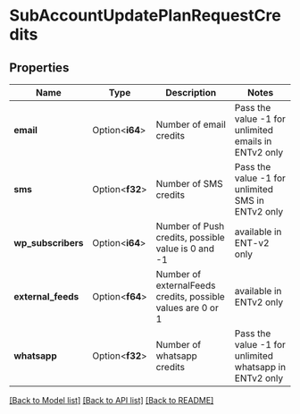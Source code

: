 # SubAccountUpdatePlanRequestCredits

## Properties

Name | Type | Description | Notes
------------ | ------------- | ------------- | -------------
**email** | Option<**i64**> | Number of email credits | Pass the value -1 for unlimited emails in ENTv2 only | [optional]
**sms** | Option<**f32**> | Number of SMS credits | Pass the value -1 for unlimited SMS in ENTv2 only | [optional]
**wp_subscribers** | Option<**i64**> | Number of Push credits, possible value is 0 and -1 | available in ENT-v2 only | [optional]
**external_feeds** | Option<**f64**> | Number of externalFeeds credits, possible values are 0 or 1 |available in ENTv2 only | [optional]
**whatsapp** | Option<**f32**> | Number of whatsapp credits | Pass the value -1 for unlimited whatsapp in ENTv2 only | [optional]

[[Back to Model list]](../README.md#documentation-for-models) [[Back to API list]](../README.md#documentation-for-api-endpoints) [[Back to README]](../README.md)


